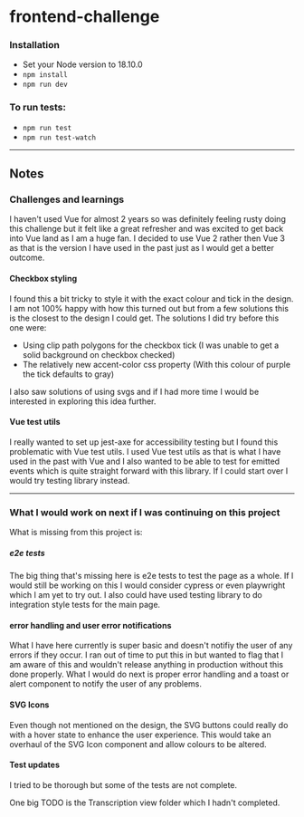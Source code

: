 # frontend-challenge

### Installation

- Set your Node version to 18.10.0
- `npm install`
- `npm run dev`

### To run tests:

- `npm run test`
- `npm run test-watch`

---

## Notes

### Challenges and learnings

I haven't used Vue for almost 2 years so was definitely feeling rusty doing this challenge but it felt like a great refresher and was excited to get back into Vue land as I am a huge fan.
I decided to use Vue 2 rather then Vue 3 as that is the version I have used in the past just as I would get a better outcome.

#### Checkbox styling

I found this a bit tricky to style it with the exact colour and tick in the design.
I am not 100% happy with how this turned out but from a few solutions this is the closest to the design I could get.
The solutions I did try before this one were:

- Using clip path polygons for the checkbox tick (I was unable to get a solid background on checkbox checked)
- The relatively new accent-color css property (With this colour of purple the tick defaults to gray)

I also saw solutions of using svgs and if I had more time I would be interested in exploring this idea further.

#### Vue test utils

I really wanted to set up jest-axe for accessibility testing but I found this problematic with Vue test utils.
I used Vue test utils as that is what I have used in the past with Vue and I also wanted to be able to test for emitted events which is quite straight forward with this library.
If I could start over I would try testing library instead.

---

### What I would work on next if I was continuing on this project

What is missing from this project is:

##### e2e tests

The big thing that's missing here is e2e tests to test the page as a whole. If I would still be working on this I would consider cypress or even playwright which I am yet to try out.
I also could have used testing library to do integration style tests for the main page.

#### error handling and user error notifications

What I have here currently is super basic and doesn't notifiy the user of any errors if they occur.
I ran out of time to put this in but wanted to flag that I am aware of this and wouldn't release anything in production without this done properly.
What I would do next is proper error handling and a toast or alert component to notify the user of any problems.

#### SVG Icons

Even though not mentioned on the design, the SVG buttons could really do with a hover state to enhance the user experience. This would take an overhaul of the SVG Icon component and allow colours to be altered.

#### Test updates

I tried to be thorough but some of the tests are not complete.

One big TODO is the Transcription view folder which I hadn't completed.
